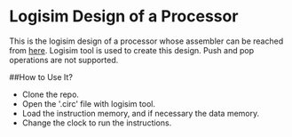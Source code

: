 # Logisim Design of a Processor
This is the logisim design of a processor whose assembler can be reached from [here](https://github.com/erenulas/Assembler).
Logisim tool is used to create this design. Push and pop operations are not supported.

##How to Use It?
* Clone the repo.
* Open the '.circ' file with logisim tool.
* Load the instruction memory, and if necessary the data memory.
* Change the clock to run the instructions.
